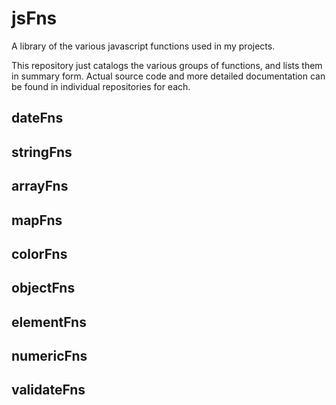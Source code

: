# jsFns
A library of the various javascript functions used in my projects.  
  
This repository just catalogs the various groups of functions, and lists them in summary form.
Actual source code and more detailed documentation can be found in individual repositories for each.

## dateFns

## stringFns

## arrayFns

## mapFns

## colorFns

## objectFns

## elementFns

## numericFns

## validateFns
